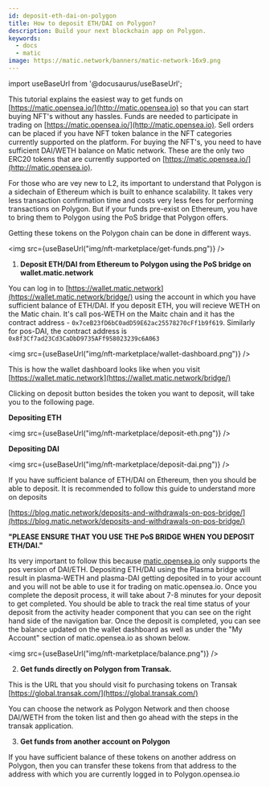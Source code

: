 ```yaml
---
id: deposit-eth-dai-on-polygon
title: How to deposit ETH/DAI on Polygon? 
description: Build your next blockchain app on Polygon.
keywords:
  - docs
  - matic
image: https://matic.network/banners/matic-network-16x9.png 
---
```

import useBaseUrl from '@docusaurus/useBaseUrl';

This tutorial explains the easiest way to get funds on [https://matic.opensea.io/](http://matic.opensea.io) so that you can start buying NFT's without any hassles. Funds are needed to participate in trading on [https://matic.opensea.io/](http://matic.opensea.io). Sell orders can be placed if you have NFT token balance in the NFT categories currently supported on the platform. For buying the NFT's, you need to have sufficient DAI/WETH balance on Matic network. These are the only two ERC20 tokens that are currently supported on [https://matic.opensea.io/](http://matic.opensea.io). 

For those who are vey new to L2, its important to understand that Polygon is a sidechain of Ethereum which is built to enhance scalability. It takes very less transaction confirmation time and costs very less fees for performing transactions on Polygon. But if your funds pre-exist on Ethereum, you have to bring them to Polygon using the PoS bridge that Polygon offers. 

Getting these tokens on the Polygon chain can be done in different ways. 

<img src={useBaseUrl("img/nft-marketplace/get-funds.png")} />

1. **Deposit ETH/DAI from Ethereum to Polygon using the PoS bridge on wallet.matic.network**

  You can log in to [https://wallet.matic.network](https://wallet.matic.network/bridge/) using the account in which you have sufficient balance of ETH/DAI. If you deposit ETH, you will recieve WETH on the Matic chain. It's call pos-WETH on the Maitc chain and it has the contract address - `0x7ceB23fD6bC0adD59E62ac25578270cFf1b9f619`. Similarly for pos-DAI, the contract address is `0x8f3Cf7ad23Cd3CaDbD9735AFf958023239c6A063` 

<img src={useBaseUrl("img/nft-marketplace/wallet-dashboard.png")} />

This is how the wallet dashboard looks like when you visit [https://wallet.matic.network](https://wallet.matic.network/bridge/)

Clicking on deposit button besides the token you want to deposit, will take you to the following page. 

**Depositing ETH** 

<img src={useBaseUrl("img/nft-marketplace/deposit-eth.png")} />

**Depositing DAI** 

<img src={useBaseUrl("img/nft-marketplace/deposit-dai.png")} />

If you have sufficient balance of ETH/DAI on Ethereum, then you should be able to deposit. It is recommended to follow this guide to understand more on deposits 

[https://blog.matic.network/deposits-and-withdrawals-on-pos-bridge/](https://blog.matic.network/deposits-and-withdrawals-on-pos-bridge/)

   **"PLEASE ENSURE THAT YOU USE THE PoS BRIDGE WHEN YOU DEPOSIT ETH/DAI."** 

Its very important to follow this because [matic.opensea.io](http://matic.opensea.io) only supports the pos version of DAI/ETH. Depositing ETH/DAI using the Plasma bridge will result in plasma-WETH and plasma-DAI getting deposited in to your account and you will not be able to use it for trading on matic.opensea.io. Once you complete the deposit process, it will take about 7-8 minutes for your deposit to get completed. You should be able to track the real time status of your deposit from the activity header component that you can see on the right hand side of the navigation bar. Once the deposit is completed, you can see the balance updated on the wallet dashboard as well as under the "My Account" section of matic.opensea.io as shown below. 

<img src={useBaseUrl("img/nft-marketplace/balance.png")} />

2. **Get funds directly on Polygon from Transak.**

This is the URL that you should visit fo purchasing tokens on Transak 
[https://global.transak.com/](https://global.transak.com/)

You can choose the network as Polygon Network and then choose DAI/WETH from the token list and then go ahead with the steps in the transak application. 

3. **Get funds from another account on Polygon** 

If you have sufficient balance of these tokens on another address on Polygon, then you can transfer these tokens from that address to the address with which you are currently logged in to Polygon.opensea.io